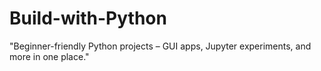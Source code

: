 # Build-with-Python
"Beginner-friendly Python projects – GUI apps, Jupyter experiments, and more in one place."
